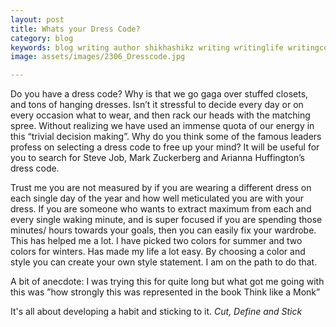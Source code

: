 ```yaml
---
layout: post
title: Whats your Dress Code?
category: blog
keywords: blog writing author shikhashikz writing writinglife writingcommunity dailyblogpost dailyblogpostchallenge habit
image: assets/images/2306_Dresscode.jpg

---
```


Do you have a dress code? Why is that we go gaga over stuffed closets, and tons of hanging dresses. Isn’t it stressful to decide every day or on every occasion what to wear, and then rack our heads with the matching spree. Without realizing we have used an immense quota of our energy in this “trivial decision making”. Why do you think some of the famous leaders profess on selecting a dress code to free up your mind? It will be useful for you to search for Steve Job, Mark Zuckerberg and Arianna Huffington’s dress code.

Trust me you are not measured by if you are wearing a different dress on each single day of the year and how well meticulated you are with your dress. If you are someone who wants to extract maximum from each and every single waking minute, and is super focused if you are spending those minutes/ hours towards your goals, then you can easily fix your wardrobe. This has helped me a lot. I have picked two colors for summer and two colors for winters. Has made my life a lot easy. By choosing a color and style you can create your own style statement. I am on the path to do that.

A bit of anecdote: I was trying this for quite long but what got me going with this was ”how strongly this was represented in the book Think like a Monk”

It's all about developing a habit and sticking to it. *Cut, Define and Stick*


